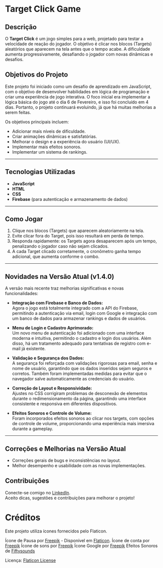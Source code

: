 # Target Click Game

## Descrição

O **Target Click** é um jogo simples para a web, projetado para testar a velocidade de reação do jogador. O objetivo é clicar nos blocos (Targets) aleatórios que aparecem na tela antes que o tempo acabe. A dificuldade aumenta progressivamente, desafiando o jogador com novas dinâmicas e desafios.

## **Objetivos do Projeto**  
Este projeto foi iniciado como um desafio de aprendizado em JavaScript, com o objetivo de desenvolver habilidades em lógica de programação e criar uma experiência de jogo interativa. O foco inicial era implementar a lógica básica do jogo até o dia 6 de Fevereiro, e isso foi concluído em 4 dias. Portanto, o projeto continuará evoluindo, já que há muitas melhorias a serem feitas.

Os objetivos principais incluem:  
- Adicionar mais níveis de dificuldade.  
- Criar animações dinâmicas e satisfatórias.  
- Melhorar o design e a experiência do usuário (UI/UX).  
- Implementar mais efeitos sonoros.  
- Implementar um sistema de rankings.

---

## **Tecnologias Utilizadas**  
- **JavaScript**  
- **HTML**  
- **CSS**  
- **Firebase** (para autenticação e armazenamento de dados)

---

## **Como Jogar**  
1. Clique nos blocos (Targets) que aparecem aleatoriamente na tela.  
2. Evite clicar fora do Target, pois isso resultará em perda de tempo.  
3. Responda rapidamente: os Targets agora desaparecem após um tempo, penalizando o jogador caso não sejam clicados.  
4. A cada Target clicado corretamente, o cronômetro ganha tempo adicional, que aumenta conforme o combo.  

---

## **Novidades na Versão Atual (v1.4.0)**  
A versão mais recente traz melhorias significativas e novas funcionalidades:

- **Integração com Firebase e Banco de Dados:**  
  Agora o jogo está totalmente integrado com a API do Firebase, permitindo a autenticação via email, login com Google e integração com um banco de dados para armazenar rankings e dados de usuários.  

- **Menu de Login e Cadastro Aprimorado:**  
  Um novo menu de autenticação foi adicionado com uma interface moderna e intuitiva, permitindo o cadastro e login dos usuários. Além disso, há um tratamento adequado para tentativas de registro com e-mail já existente.

- **Validação e Segurança dos Dados:**  
  A segurança foi reforçada com validações rigorosas para email, senha e nome de usuário, garantindo que os dados inseridos sejam seguros e corretos. Também foram implementadas medidas para evitar que o navegador salve automaticamente as credenciais do usuário.

- **Correção de Layout e Responsividade:**  
  Ajustes no CSS corrigiram problemas de desconexão de elementos durante o redimensionamento da página, garantindo uma interface consistente e responsiva em diferentes dispositivos.

- **Efeitos Sonoros e Controle de Volume:**  
  Foram incorporados efeitos sonoros ao clicar nos targets, com opções de controle de volume, proporcionando uma experiência mais imersiva durante a gameplay.

---

## **Correções e Melhorias na Versão Atual**  
- Correções gerais de bugs e inconsistências no layout.  
- Melhor desempenho e usabilidade com as novas implementações.

## Contribuições  
Conecte-se comigo no [LinkedIn](https://www.linkedin.com/in/samuel-valentin-54762a293/).  
Aceito dicas, sugestões e contribuições para melhorar o projeto!

# Créditos

Este projeto utiliza ícones fornecidos pelo Flaticon.

Ícone de Pausa por [Freepik](https://www.flaticon.com/br/autores/freepik) - Disponível em [Flaticon](https://www.flaticon.com/br/icone-gratis/pausa_10279029?term=bot%C3%A3o+de+pausa&page=1&position=35&origin=tag&related_id=10279029).
Ícone de conta por [Freepik](https://www.flaticon.com/free-icons/user)
Ícone de sons por [Freepik](https://www.flaticon.com/free-icon/volume_4466240?related_id=4466240)
Ícone Google por [Freepik](https://www.flaticon.com/free-icon/google_2991148?term=google&page=1&position=64&origin=search&related_id=2991148)
Efeitos Sonoros de [Fiftysounds](https://www.fiftysounds.com/royalty-free-music/sfx-pop.html)

Licença: [Flaticon License](https://www.flaticon.com/legal)
